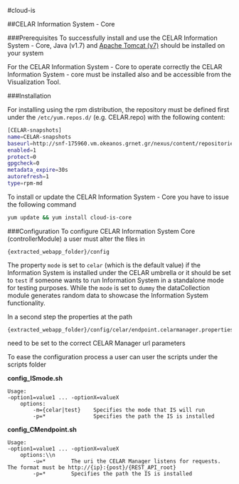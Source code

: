 #cloud-is


##CELAR Information System - Core

###Prerequisites
To successfully install and use the CELAR Information System - Core, Java (v1.7) and [Apache Tomcat (v7)](http://tomcat.apache.org/download-70.cgi) 
should be installed on your system 

For the  CELAR Information System - Core to operate correctly the CELAR Information System - core must be
installed also and be accessible from the Visualization Tool.

###Installation

For installing using the rpm distribution, the repository must be defined first 
under the `/etc/yum.repos.d/` (e.g. CELAR.repo) with the following content:

```Bash
[CELAR-snapshots]
name=CELAR-snapshots
baseurl=http://snf-175960.vm.okeanos.grnet.gr/nexus/content/repositories/snapshots
enabled=1
protect=0
gpgcheck=0
metadata_expire=30s
autorefresh=1
type=rpm-md
```

To install or update the CELAR Information System - Core you have to issue
the following command

```Bash
yum update && yum install cloud-is-core
```

###Configuration
To configure CELAR Information System Core (controllerModule) a user must alter the files in

    {extracted_webapp_folder}/config

The property `mode` is set to `celar` (which is the default value) if the Information System is installed under the CELAR umbrella
or it should be set to `test` if someone wants to run Information System in a standalone mode for testing purposes. 
While the `mode` is set to `dummy` the dataCollection module generates random data to showcase the Information System functionality.

In a second step the properties at the path

    {extracted_webapp_folder}/config/celar/endpoint.celarmanager.properties
	
need to be set to the correct CELAR Manager url parameters

To ease the configuration process a user can user the scripts under the scripts folder

**config_ISmode.sh**

    Usage:
    -option1=value1 ... -optionX=valueX
		options:
			-m={celar|test}    Specifies the mode that IS will run
			-p=*               Specifies the path the IS is installed


**config_CMendpoint.sh**

	Usage:
	-option1=value1 ... -optionX=valueX
		options:\\n
			-u=*		The uri the CELAR Manager listens for requests. The format must be http://{ip}:{post}/{REST_API_root}
			-p=*		Specifies the path the IS is installed